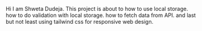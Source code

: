 Hi I am Shweta Dudeja.
This project is about to how to use local storage.
how to do validation with local storage.
how to fetch data from API.
and last but not least using tailwind css for responsive web design.
